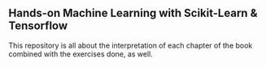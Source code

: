 ## Hands-on Machine Learning with Scikit-Learn & Tensorflow

This repository is all about the interpretation of each chapter of the book combined with the exercises done, as well.
